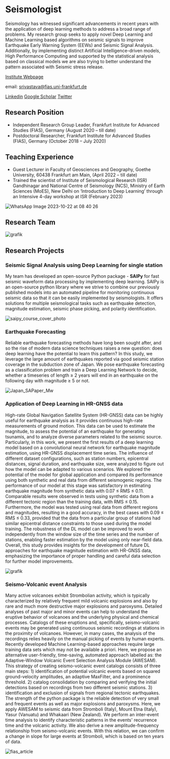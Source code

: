 # Seismologist
Seismology has witnessed significant advancements in recent years with the application of deep learning methods to address a broad range of problems. My research group seeks to apply novel Deep Learning and Machine Learning based algorithms on seismic signals to improve Earthquake Early Warning System (EEWs) and Seismic Signal Analysis. Additionally, by implementing distinct Artificial Intelligence-driven models, High Performance Computing and supported by the statistical analysis based on classical models we are also trying to better understand the pattern associated with Seismic stress release.

[Institute Webpage](https://www.fias.science/en/theoretical-sciences/research-groups/nishtha-srivastava/)

email: srivastava@fias.uni-frankfurt.de

[Linkedin](https://www.linkedin.com/in/nishtha-srivastava-82a273137/)                    [Google Scholar](https://scholar.google.co.in/citations?user=NYnFDLYAAAAJ&hl=en)               [Twitter](https://twitter.com/nishthasrivastv)
## Research Position
- Independent Research Group Leader, Frankfurt Institute for Advanced Studies (FIAS), Germany (August 2020 – till date)
- Postdoctoral Researcher, Frankfurt Institute for Advanced Studies (FIAS), Germany (October 2018 – July 2020)


## Teaching Experience
- Guest Lecturer in Faculty of Geosciences and Geography, Goethe University, 60438 Frankfurt am Main, (April 2022 – till date)
- Trained the scientist of Institute of Seismological Research (ISR) Gandhinagar and National Centre of Seismology (NCS), Ministry of Earth Sciences (MoES), New Delhi   on ‘Introduction to Deep Learning’ through an Intensive 4-day workshop at ISR (February 2023)

 ![WhatsApp Image 2023-10-22 at 08 40 26](https://github.com/srivastavaresearchgroup/srivastavaresearchgroup.github.io/assets/98320065/f015ff6d-9d97-4b8e-9c7b-425e563a4b85)
 


## Research Team


![grafik](https://github.com/srivastavaresearchgroup/srivastavaresearchgroup.github.io/assets/98320065/f0194c21-dc0d-484d-97b0-328ad773ca1c)




## Research Projects
### Seismic Signal Analysis using Deep Learning for single station
My team has developed an open-source Python package - **SAIPy** for fast seismic waveform data processing by implementing deep learning. SAIPy is an open-source python library where we strive to combine our previously published models into an automated pipeline for monitoring continuous seismic data so that it can be easily implemented by seismologists. It offers solutions for multiple seismological tasks such as earthquake detection, magnitude estimation, seismic phase picking, and polarity identification.


![saipy_course_cover_photo](https://github.com/srivastavaresearchgroup/srivastavaresearchgroup.github.io/assets/98320065/1f3cc16c-8d08-455c-aae2-98de9798359b)

### Earthquake Forecasting
Reliable earthquake forecasting methods have long been sought after, and so the rise of modern data science techniques raises a new question: does deep learning have the potential to learn this pattern? In this study, we leverage the large amount of earthquakes reported via good seismic station coverage in the subduction zone of Japan. We pose earthquake forecasting as a classification problem and train a Deep Learning Network to decide, whether a timeseries of length ≥ 2 years will end in an earthquake on the following day with magnitude ≥ 5 or not.


![Japan_SAPaper_Mw](https://github.com/srivastavaresearchgroup/srivastavaresearchgroup.github.io/assets/98320065/502995d0-91eb-4ee6-bb63-9dbc8681f449)

### Application of Deep Learning in HR-GNSS data

High-rate Global Navigation Satellite System (HR-GNSS) data can be highly useful for earthquake analysis as it provides continuous high-rate measurements of ground motion. This data can be used to estimate the magnitude, to assess the potential of an earthquake for generating tsunamis, and to analyze diverse parameters related to the seismic source. Particularly, in this work, we present the first results of a deep learning model based on a convolutional neural network for earthquake magnitude estimation, using HR-GNSS displacement time series. The influence of different dataset configurations, such as station numbers, epicentral distances, signal duration, and earthquake size, were analyzed to figure out how the model can be adapted to various scenarios. We explored the potential of the model for global application and compared its performance using both synthetic and real data from different seismogenic regions. The performance of our model at this stage was satisfactory in estimating earthquake magnitude from synthetic data with 0.07 ≤ RMS ≤ 0.11. Comparable results were observed in tests using synthetic data from a different tectonic region than the training data, with RMS ≤ 0.15. Furthermore, the model was tested using real data from different regions and magnitudes, resulting in a good accuracy, in the best cases with 0.09 ≤ RMS ≤ 0.33, provided that the data from a particular group of stations had similar epicentral distance constraints to those used during the model training. The robustness of the DL model can be improved to work independently from the window size of the time series and the number of stations, enabling faster estimation by the model using only near-field data. Overall, this study provides insights for the development of future DL approaches for earthquake magnitude estimation with HR-GNSS data, emphasizing the importance of proper handling and careful data selection for further model improvements.


![grafik](https://github.com/srivastavaresearchgroup/srivastavaresearchgroup.github.io/assets/98320065/90f21ed0-3c1e-467f-90c5-66af457899b9)

### Seismo-Volcanic event Analysis

Many active volcanoes exhibit Strombolian activity, which is typically characterized by relatively frequent mild volcanic explosions and also by rare and much more destructive major explosions and paroxysms. Detailed analyses of past major and minor events can help to understand the eruptive behavior of volcanoes and the underlying physical and chemical processes. Catalogs of these eruptions and, specifically, seismo-volcanic events may be generated using continuous seismic recordings at stations in the proximity of volcanoes. However, in many cases, the analysis of the recordings relies heavily on the manual picking of events by human experts. Recently developed Machine Learning-based approaches require large training data sets which may not be available a priori. Here, we propose an alternative user-friendly, time-saving, automated approach labelled as: the Adaptive-Window Volcanic Event Selection Analysis Module (AWESAM). This strategy of creating seismo-volcanic event catalogs consists of three main steps: 1) identification of potential volcanic events based on squared ground-velocity amplitudes, an adaptive MaxFilter, and a prominence threshold. 2) catalog consolidation by comparing and verifying the initial detections based on recordings from two different seismic stations. 3) identification and exclusion of signals from regional tectonic earthquakes. The strength of the python package is the reliable detection of very small and frequent events as well as major explosions and paroxysms. Here, we apply AWESAM to seismic data from Stromboli (Italy), Mount Etna (Italy), Yasur (Vanuatu) and Whakaari (New Zealand). We perform an inter-event time analysis to identify characteristic patterns in the events' recurrence time and the volcanic activity. We also derive a new amplitude-frequency relationship from seismo-volcanic events. With this relation, we can confirm a change in slope for large events at Stromboli, which is based on ten years of data.


![fias_article](https://github.com/srivastavaresearchgroup/srivastavaresearchgroup.github.io/assets/98320065/2a5f3319-cb65-4a41-9b0a-4b06d36e97cf)


